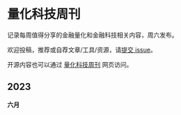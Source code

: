 # 量化科技周刊

记录每周值得分享的金融量化和金融科技相关内容，周六发布。

欢迎投稿，推荐或自荐文章/工具/资源，请[提交 issue](https://github.com/Midtown-Innovation/quantech-weekly/issues)。

开源内容也可以通过 [量化科技周刊](https://midtown.gitbook.io/quantech-weekly) 网页访问。

## 2023

**六月**
